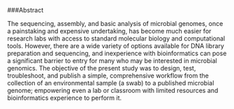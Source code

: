 ###Abstract

The sequencing, assembly, and basic analysis of microbial genomes, once a painstaking and expensive undertaking, has become much easier for research labs with access to standard molecular biology and computational tools. However, there are a wide variety of options available for DNA library preparation and sequencing, and inexperience with bioinformatics can pose a significant barrier to entry for many who may be interested in microbial genomics. The objective of the present study was to design, test, troubleshoot, and publish a simple, comprehensive workflow from the collection of an environmental sample (a swab) to a published microbial genome; empowering even a lab or classroom with limited resources and bioinformatics experience to perform it.
